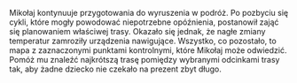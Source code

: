 Mikołaj kontynuuje przygotowania do wyruszenia w podróż. Po pozbyciu się cykli, które mogły powodować niepotrzebne opóźnienia, postanowił zająć się planowaniem właściwej trasy. Okazało się jednak, że nagłe zmiany temperatur zamroziły urządzenia nawigujące. Wszystko, co pozostało, to mapa z zaznaczonymi punktami kontrolnymi, które Mikołaj może odwiedzić. Pomóż mu znaleźć najkrótszą trasę pomiędzy wybranymi odcinkami trasy tak, aby żadne dziecko nie czekało na prezent zbyt długo.